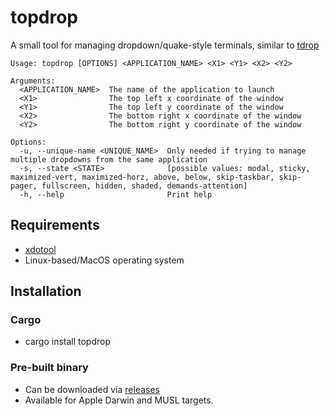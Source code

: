 # topdrop

A small tool for managing dropdown/quake-style terminals, similar to [tdrop](https://github.com/noctuid/tdrop)

```
Usage: topdrop [OPTIONS] <APPLICATION_NAME> <X1> <Y1> <X2> <Y2>

Arguments:
  <APPLICATION_NAME>  The name of the application to launch
  <X1>                The top left x coordinate of the window
  <Y1>                The top left y coordinate of the window
  <X2>                The bottom right x coordinate of the window
  <Y2>                The bottom right y coordinate of the window

Options:
  -u, --unique-name <UNIQUE_NAME>  Only needed if trying to manage multiple dropdowns from the same application
  -s, --state <STATE>              [possible values: modal, sticky, maximized-vert, maximized-horz, above, below, skip-taskbar, skip-pager, fullscreen, hidden, shaded, demands-attention]
  -h, --help                       Print help
```

## Requirements

- [xdotool](https://github.com/jordansissel/xdotool)
- Linux-based/MacOS operating system

## Installation

### Cargo
- cargo install topdrop

### Pre-built binary
- Can be downloaded via [releases](https://github.com/dob9601/topdrop/releases/latest)
- Available for Apple Darwin and MUSL targets.

